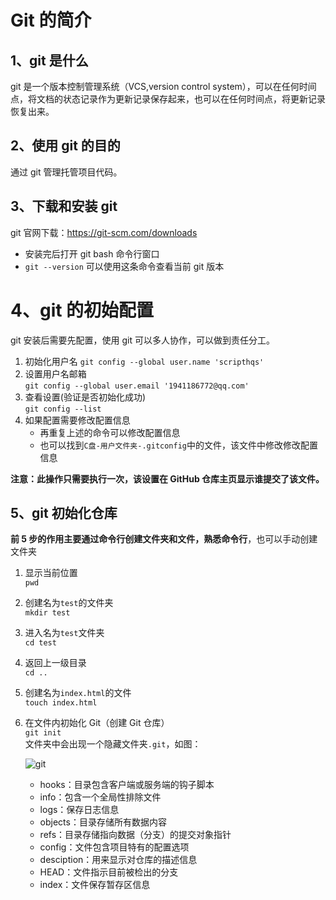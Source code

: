 # Git 的简介

## 1、git 是什么

git 是一个版本控制管理系统（VCS,version control system），可以在任何时间点，将文档的状态记录作为更新记录保存起来，也可以在任何时间点，将更新记录恢复出来。

## 2、使用 git 的目的

通过 git 管理托管项目代码。

## 3、下载和安装 git

git 官网下载：<https://git-scm.com/downloads>

- 安装完后打开 git bash 命令行窗口
- `git --version` 可以使用这条命令查看当前 git 版本

# 4、git 的初始配置

git 安装后需要先配置，使用 git 可以多人协作，可以做到责任分工。

1. 初始化用户名
   `git config --global user.name 'scripthqs'`
2. 设置用户名邮箱  
   `git config --global user.email '1941186772@qq.com'`
3. 查看设置(验证是否初始化成功)  
   `git config --list`
4. 如果配置需要修改配置信息
   - 再重复上述的命令可以修改配置信息
   - 也可以找到`C盘-用户文件夹-.gitconfig`中的文件，该文件中修改修改配置信息

**注意：此操作只需要执行一次，该设置在 GitHub 仓库主页显示谁提交了该文件。**

## 5、git 初始化仓库

**前 5 步的作用主要通过命令行创建文件夹和文件，熟悉命令行**，也可以手动创建文件夹

1. 显示当前位置  
   `pwd`
2. 创建名为`test`的文件夹  
   `mkdir test`
3. 进入名为`test`文件夹  
   `cd test`
4. 返回上一级目录  
   `cd ..`
5. 创建名为`index.html`的文件  
   `touch index.html`
6. 在文件内初始化 Git（创建 Git 仓库）  
   `git init`  
   文件夹中会出现一个隐藏文件夹`.git`，如图：

   ![git](https://gitee.com/scripthqs/assets/raw/master/git/git.png)

   - hooks：目录包含客户端或服务端的钩子脚本
   - info：包含一个全局性排除文件
   - logs：保存日志信息
   - objects：目录存储所有数据内容
   - refs：目录存储指向数据（分支）的提交对象指针
   - config：文件包含项目特有的配置选项
   - desciption：用来显示对仓库的描述信息
   - HEAD：文件指示目前被检出的分支
   - index：文件保存暂存区信息
